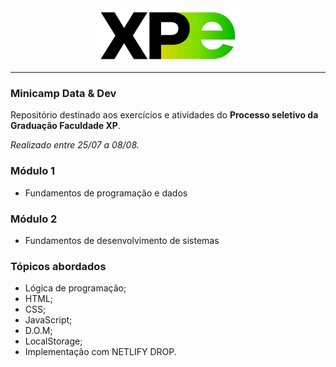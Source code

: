 <div align="center">
<img src="IMG/Logo-XP-Educacao-preta.png" alt="LOGO">
</div>

***

### Minicamp Data & Dev

Repositório destinado aos exercícios e atividades do **Processo seletivo da Graduação Faculdade XP**.

*Realizado entre 25/07 a 08/08.*

### Módulo 1
- Fundamentos de programação e dados

### Módulo 2
- Fundamentos de desenvolvimento de sistemas

### Tópicos abordados
* Lógica de programação;
* HTML;
* CSS;
* JavaScript;
* D.O.M;
* LocalStorage;
* Implementação com NETLIFY DROP.



